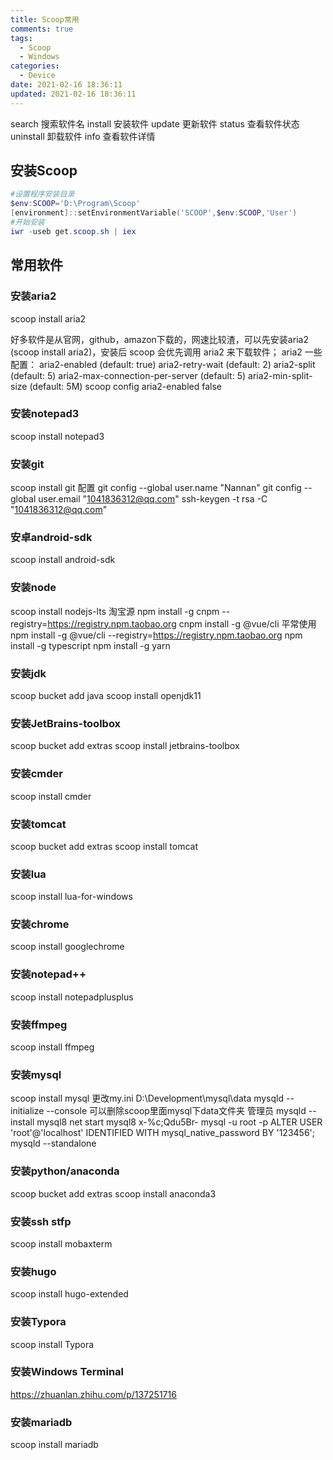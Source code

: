 ```yaml
---
title: Scoop常用
comments: true
tags:
  - Scoop
  - Windows
categories:
  - Device
date: 2021-02-16 18:36:11
updated: 2021-02-16 18:36:11
---
```


search	搜索软件名
install	安装软件
update	更新软件
status	查看软件状态
uninstall	卸载软件
info	查看软件详情

<!--more-->

## 安装Scoop

``` powershell
#设置程序安装目录
$env:SCOOP='D:\Program\Scoop'
[environment]::setEnvironmentVariable('SCOOP',$env:SCOOP,'User')
#开始安装
iwr -useb get.scoop.sh | iex
```

## 常用软件

### 安装aria2

scoop install aria2

好多软件是从官网，github，amazon下载的，网速比较渣，可以先安装aria2 (scoop install aria2)，安装后 scoop 会优先调用 aria2 来下载软件；
aria2 一些配置：
aria2-enabled (default: true)
aria2-retry-wait (default: 2)
aria2-split (default: 5)
aria2-max-connection-per-server (default: 5)
aria2-min-split-size (default: 5M)
scoop config aria2-enabled false

### 安装notepad3

scoop install notepad3

### 安装git
scoop install git
配置
git config --global user.name "Nannan"
git config --global user.email "1041836312@qq.com"
ssh-keygen -t rsa -C "1041836312@qq.com"

### 安卓android-sdk
 scoop install android-sdk

### 安装node
scoop install nodejs-lts
淘宝源
npm install -g cnpm --registry=https://registry.npm.taobao.org
cnpm install -g @vue/cli
平常使用
npm install -g @vue/cli --registry=https://registry.npm.taobao.org
npm install -g typescript
npm install -g yarn

### 安装jdk
scoop bucket add java
scoop install openjdk11

### 安装JetBrains-toolbox
scoop bucket add extras
scoop install jetbrains-toolbox

### 安装cmder
scoop install cmder

### 安装tomcat
scoop bucket add extras
scoop install tomcat

### 安装lua
scoop install lua-for-windows

### 安装chrome
scoop install googlechrome

### 安装notepad++
scoop install notepadplusplus

### 安装ffmpeg
scoop install ffmpeg

### 安装mysql
scoop install mysql
更改my.ini D:\Development\mysql\data
mysqld --initialize --console
可以删除scoop里面mysql下data文件夹
管理员 mysqld --install mysql8
net start mysql8
x-%c;Qdu5Br-
mysql -u root -p
ALTER USER 'root'@'localhost' IDENTIFIED WITH mysql_native_password BY '123456';  
mysqld --standalone

### 安装python/anaconda
scoop bucket add extras
scoop install anaconda3

### 安装ssh stfp
scoop install mobaxterm

### 安装hugo
scoop install hugo-extended

### 安装Typora
scoop install Typora

### 安装Windows Terminal 
https://zhuanlan.zhihu.com/p/137251716

### 安装mariadb
scoop install mariadb